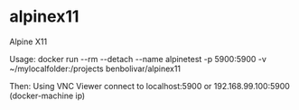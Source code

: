# alpinex11
Alpine X11

Usage: docker run --rm --detach --name alpinetest -p 5900:5900 -v ~/mylocalfolder:/projects benbolivar/alpinex11

Then: Using VNC Viewer connect to localhost:5900 or 192.168.99.100:5900 (docker-machine ip)
